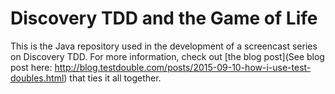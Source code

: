 # Discovery TDD and the Game of Life

This is the Java repository used in the development of a screencast series on Discovery TDD. For more information, check out [the blog post](See blog post here: http://blog.testdouble.com/posts/2015-09-10-how-i-use-test-doubles.html) that ties it all together.

